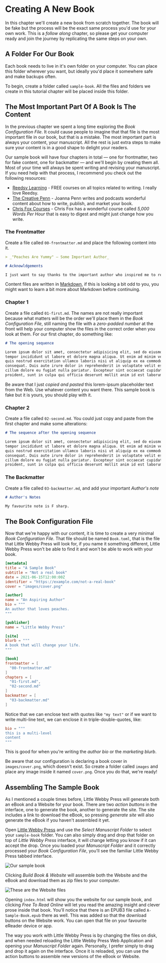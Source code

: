 # Creating A New Book

In this chapter we'll create a new book from scratch together. The book will be fake but the process will be the exact same process you'd use for your own work. This is a _follow along_ chapter, so please get your computer ready and join the journey by replicating the same steps on your own.

## A Folder For Our Book

Each book needs to live in it's own folder on your computer. You can place this folder wherever you want, but ideally you'd place it somewhere safe and make backups often.

To begin, create a folder called `sample-book`. All the files and folders we create in this tutorial chapter will be placed inside this folder.

## The Most Important Part Of A Book Is The Content

In the previous chapter we spent a long time exploring the _Book Configuration File_. It could cause people to imagine that that file is the most important file in our book, but that is a mistake. The most important part is always your content, your manuscript. All the rest is just extra steps to make sure your content is in a good shape to delight your readers.

Our sample book will have four chapters in total — one for frontmatter, two for fake content, one for backmatter — and we'll begin by creating them all. Most of your time will always be spent writing and revising your manuscript. If you need help with that process, I recommend you check out the following resources:

* [Reedsy Learning](https://blog.reedsy.com/learning/) - FREE courses on all topics related to writing. I really love Reedsy.
* [The Creative Penn](https://www.thecreativepenn.com/) - Joanna Penn writes and podcasts wonderful content about how to write, publish, and market your book.
* [Chris Fox Courses](https://chris-fox-writes.teachable.com/) - Chris Fox has a wonderful course called _5,000 Words Per Hour_ that is easy to digest and might just change how you write.

### The Frontmatter

Create a file called `00-frontmatter.md` and place the following content into it.

```markdown
> _"Peaches Are Yummy" — Some Important Author_

# Acknowldgements

I just want to say thanks to the important author who inspired me to really enjoy eating peaches.
```

Content files are written in [Markdown](https://markdown.org), if this is looking a bit odd to you, you might want to learn a bit more about Markdown before continuing.

### Chapter 1

Create a file called `01-first.md`. The names are not really important because what matters will be the order we'll place them in the _Book Configuration File_, still naming the file with a _zero-padded number_ at the front will help your computer show the files in the correct order when you look at them. For our first chapter, do something like:

```markdown
# The opening sequence

Lorem ipsum dolor sit amet, consectetur adipisicing elit, sed do eiusmod
tempor incididunt ut labore et dolore magna aliqua. Ut enim ad minim veniam,
quis nostrud exercitation ullamco laboris nisi ut aliquip ex ea commodo
consequat. Duis aute irure dolor in reprehenderit in voluptate velit esse
cillum dolore eu fugiat nulla pariatur. Excepteur sint occaecat cupidatat non
proident, sunt in culpa qui officia deserunt mollit anim id est laborum.
```

Be aware that I just _copied and pasted_ this lorem-ipsum placeholder text from the Web. Use whatever content you want there. This sample book is fake but it is yours, you should play with it.

### Chapter 2

Create a file called `02-second.md`. You could just copy and paste from the first chapter and make some alterations:

```markdown
# The sequence after the opening sequence

Lorem ipsum dolor sit amet, consectetur adipisicing elit, sed do eiusmod
tempor incididunt ut labore et dolore magna aliqua. Ut enim ad minim veniam,
quis nostrud exercitation ullamco laboris nisi ut aliquip ex ea commodo
consequat. Duis aute irure dolor in reprehenderit in voluptate velit esse
cillum dolore eu fugiat nulla pariatur. Excepteur sint occaecat cupidatat non
proident, sunt in culpa qui officia deserunt mollit anim id est laborum.
```

### The Backmatter

Create a file called `03-backmatter.md`, and add your important _Author's note_

```markdown
# Author's Notes

My favourite note is F sharp.

```

## The Book Configuration File

Now that we're happy with our content, it is time to create a very minimal _Book Configuration File_. That file should be named `Book.toml`, that is the file that Little Webby Press will look for, if you name it something different, Little Webby Press won't be able to find it and won't be able to work with your book.

```toml
[metadata]
title = "A Sample Book"
subtitle = "Not a real book"
date = 2021-06-15T12:00:00Z
identifier = "https://example.com/not-a-real-book"
cover = "images/cover.png"

[author]
name = "An Aspiring Author"
bio = """
An author that loves peaches.
"""

[publisher]
name = "Little Webby Press"

[site]
blurb = """
A book that will change your life.
"""

[book]
frontmatter = [
  "00-frontmatter.md"
]
chapters = [
  "01-first.md",
  "02-second.md"
]
backmatter = [
  "03-backmatter.md"
]

```

Notice that we can enclose text with quotes like `"my text"` or if we want to write multi-line text, we can enclose it in triple-double-quotes, like:

```toml
bio = """
this is a multi-level
content
"""
```

This is good for when you're writing the _author bio_ or the _marketing blurb_.

Be aware that our configuration is declaring a book cover in `images/cover.png`, which doesn't exist. So create a folder called `images` and place any image inside it named `cover.png`. Once you do that, we're ready!

## Assembling The Sample Book

As I mentioned a couple times before, Little Webby Press will generate both an eBook and a Website for your book. There are two _action buttons_ in the interface, one to generate the book, another to generate the site. The site includes a link to download the eBook, so pressing _generate site_ will also generate the eBook if you haven't assembled it yet.

Open [Little Webby Press](https://little.webby.press) and use the _Select Manuscript Folder_ to select your `sample-book` folder. You can also simply drag and drop that folder on top of _Little Webby Press_ interface, it will change letting you know if it can accept the drop. Once you loaded your _Manuscript Folder_ and it correctly processed your _Book Configuration File_, you'll see the familiar Little Webby Press tabbed interface.

![Our sample book](images/sample-book-in-lwp.png)

Clicking _Build Book & Website_ will assemble both the Website and the eBook and download them as zip files to your computer.

![These are the Website files](images/files.png)

Opening `index.html` will show you the website for our sample book, and clicking _Free To Read Online_ will let you read the amazing insight and clever prose inside that book. You'll notice that there is an EPUB3 file called `A-Sample-Book.epub` there as well. This was added so that the download buttons on the Website work. You can open that file on your favourite eReader device or app.

The way you work with Little Webby Press is by changing the files on disk, and when needed reloading the Little Webby Press Web Application and opening your _Manuscript Folder_ again. Personally, I prefer simply to drag and drop it again on the interface. Once it is reloaded, you can use the action buttons to assemble new versions of the eBook or Website.



